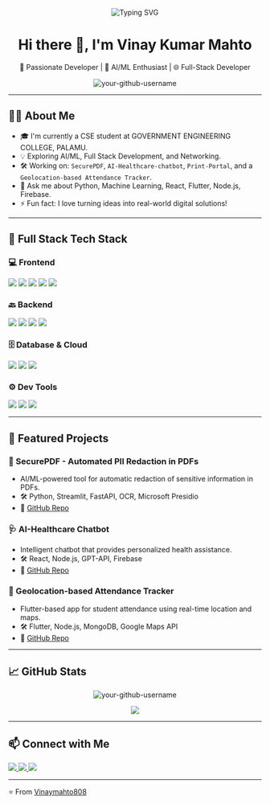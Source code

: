 

<p align="center">
  <img src="https://readme-typing-svg.demolab.com?font=Fira+Code&duration=3000&pause=1000&center=true&width=435&lines=Welcome+to+My+GitHub+Profile!;I'm+a+Full-Stack+Developer;AI+%2F+ML+Enthusiast+%F0%9F%92%BB" alt="Typing SVG" />
</p>


<h1 align="center">Hi there 👋, I'm Vinay Kumar Mahto</h1>
<p align="center">
  🚀 Passionate Developer | 🧠 AI/ML Enthusiast | 🌐 Full-Stack Developer
</p>

<p align="center">
  <img src="https://komarev.com/ghpvc/?username=your-github-username&label=Profile%20views&color=0e75b6&style=flat" alt="your-github-username" />
</p>

---

## 🧑‍💻 About Me

- 🎓 I'm currently a CSE student at GOVERNMENT ENGINEERING COLLEGE, PALAMU.
- 💡 Exploring AI/ML, Full Stack Development, and Networking.
- 🛠️ Working on: `SecurePDF`, `AI-Healthcare-chatbot`, `Print-Portal`, and a `Geolocation-based Attendance Tracker`.
- 💬 Ask me about Python, Machine Learning, React, Flutter, Node.js, Firebase.
- ⚡ Fun fact: I love turning ideas into real-world digital solutions!

---

## 🧰 Full Stack Tech Stack

### 💻 Frontend
<p>
  <img src="https://img.shields.io/badge/React-20232A?style=for-the-badge&logo=react&logoColor=61DAFB" />
  <img src="https://img.shields.io/badge/Flutter-02569B?style=for-the-badge&logo=flutter&logoColor=white" />
  <img src="https://img.shields.io/badge/HTML5-e34c26?style=for-the-badge&logo=html5&logoColor=white" />
  <img src="https://img.shields.io/badge/CSS3-1572B6?style=for-the-badge&logo=css3&logoColor=white" />
  <img src="https://img.shields.io/badge/JavaScript-F7DF1E?style=for-the-badge&logo=javascript&logoColor=black" />
</p>

### 🔙 Backend
<p>
  <img src="https://img.shields.io/badge/Node.js-339933?style=for-the-badge&logo=nodedotjs&logoColor=white" />
  <img src="https://img.shields.io/badge/FastAPI-009688?style=for-the-badge&logo=fastapi&logoColor=white" />
  <img src="https://img.shields.io/badge/Python-3776AB?style=for-the-badge&logo=python&logoColor=white" />
  <img src="https://img.shields.io/badge/Express.js-000000?style=for-the-badge&logo=express&logoColor=white" />
</p>

### 🗄️ Database & Cloud
<p>
  <img src="https://img.shields.io/badge/MongoDB-47A248?style=for-the-badge&logo=mongodb&logoColor=white" />
  <img src="https://img.shields.io/badge/Firebase-ffca28?style=for-the-badge&logo=firebase&logoColor=black" />
  <img src="https://img.shields.io/badge/MySQL-00758F?style=for-the-badge&logo=mysql&logoColor=white" />
</p>

### ⚙️ Dev Tools
<p>
  <img src="https://img.shields.io/badge/Git-F05032?style=for-the-badge&logo=git&logoColor=white" />
  <img src="https://img.shields.io/badge/Linux-FCC624?style=for-the-badge&logo=linux&logoColor=black" />
  <img src="https://img.shields.io/badge/VS%20Code-007ACC?style=for-the-badge&logo=visual-studio-code&logoColor=white" />
</p>

---

## 🚀 Featured Projects

### 🔐 SecurePDF - Automated PII Redaction in PDFs
- AI/ML-powered tool for automatic redaction of sensitive information in PDFs.
- 🛠 Python, Streamlit, FastAPI, OCR, Microsoft Presidio
- 📁 [GitHub Repo](https://github.com/Vinaymahto808/AI_MLpii_detection)

### 🩺 AI-Healthcare Chatbot
- Intelligent chatbot that provides personalized health assistance.
- 🛠 React, Node.js, GPT-API, Firebase
- 📁 [GitHub Repo](https://github.com/Vinaymahto808/AI-Healthcare-chatbot)


### 📍 Geolocation-based Attendance Tracker
- Flutter-based app for student attendance using real-time location and maps.
- 🛠 Flutter, Node.js, MongoDB, Google Maps API
- 📁 [GitHub Repo](https://github.com/Vinaymahto808/Geo-Attendance-App)

---

## 📈 GitHub Stats

<p align="center">
  <img src="https://github-readme-stats.vercel.app/api?username=Vinaymahto808&show_icons=true&theme=tokyonight" alt="your-github-username" />
</p>

<p align="center">
  <img src="https://github-readme-streak-stats.herokuapp.com/?user=Vinaymahto808&theme=tokyonight" />
</p>

---

## 📫 Connect with Me

<p align="left">
  <a href="https://linkedin.com/in/your-linkedin" target="_blank">
    <img src="https://img.shields.io/badge/LinkedIn-0077B5?style=for-the-badge&logo=linkedin&logoColor=white"/>
  </a>
  <a href="mailto:your.email@example.com">
    <img src="https://img.shields.io/badge/Email-D14836?style=for-the-badge&logo=gmail&logoColor=white"/>
  </a>
  <a href="https://your-portfolio-site.com" target="_blank">
    <img src="https://img.shields.io/badge/Portfolio-000000?style=for-the-badge&logo=github&logoColor=white"/>
  </a>
</p>

---

⭐️ From [Vinaymahto808](https://github.com/Vinaymahto808)
